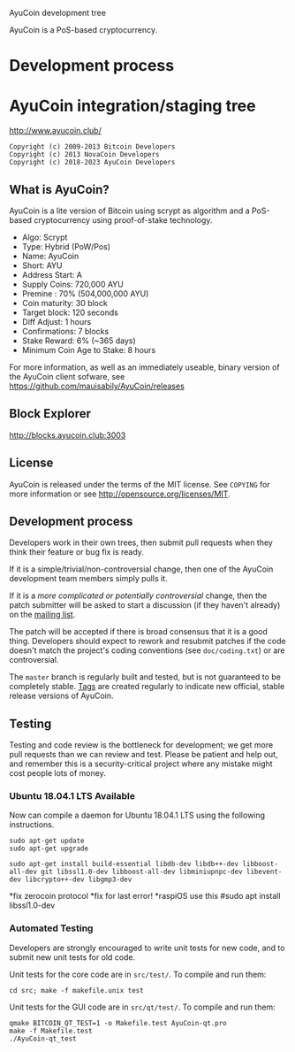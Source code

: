 
AyuCoin development tree

AyuCoin is a PoS-based cryptocurrency.

Development process
===========================

AyuCoin integration/staging tree
================================

http://www.ayucoin.club/
```
Copyright (c) 2009-2013 Bitcoin Developers
Copyright (c) 2013 NovaCoin Developers
Copyright (c) 2018-2023 AyuCoin Developers
```
What is AyuCoin?
----------------

AyuCoin is a lite version of Bitcoin using scrypt as algorithm and a PoS-based cryptocurrency using proof-of-stake technology.
 - Algo: Scrypt
 - Type: Hybrid (PoW/Pos)
 - Name: AyuCoin
 - Short: AYU
 - Address Start: A
 - Supply Coins: 720,000 AYU
 - Premine : 70% (504,000,000 AYU)
 - Coin maturity: 30 block
 - Target block: 120 seconds
 - Diff Adjust: 1 hours
 - Confirmations: 7 blocks
 - Stake Reward: 6% (~365 days)
 - Minimum Coin Age to Stake: 8 hours

For more information, as well as an immediately useable, binary version of
the AyuCoin client sofware, see https://github.com/mauisabily/AyuCoin/releases

Block Explorer
--------------
http://blocks.ayucoin.club:3003

License
-------

AyuCoin is released under the terms of the MIT license. See `COPYING` for more
information or see http://opensource.org/licenses/MIT.

Development process
-------------------

Developers work in their own trees, then submit pull requests when they think
their feature or bug fix is ready.

If it is a simple/trivial/non-controversial change, then one of the AyuCoin
development team members simply pulls it.

If it is a *more complicated or potentially controversial* change, then the patch
submitter will be asked to start a discussion (if they haven't already) on the
[mailing list](http://sourceforge.net/mailarchive/forum.php?forum_name=bitcoin-development).

The patch will be accepted if there is broad consensus that it is a good thing.
Developers should expect to rework and resubmit patches if the code doesn't
match the project's coding conventions (see `doc/coding.txt`) or are
controversial.

The `master` branch is regularly built and tested, but is not guaranteed to be
completely stable. [Tags](https://github.com/bitcoin/bitcoin/tags) are created
regularly to indicate new official, stable release versions of AyuCoin.

Testing
-------

Testing and code review is the bottleneck for development; we get more pull
requests than we can review and test. Please be patient and help out, and
remember this is a security-critical project where any mistake might cost people
lots of money.

### Ubuntu 18.04.1 LTS Available
Now can compile a daemon for Ubuntu 18.04.1 LTS using the following instructions.

	sudo apt-get update
	sudo apt-get upgrade

	sudo apt-get install build-essential libdb-dev libdb++-dev libboost-all-dev git libssl1.0-dev libboost-all-dev libminiupnpc-dev libevent-dev libcrypto++-dev libgmp3-dev

*fix zerocoin protocol
*fix for last error!
*raspiOS use this
#sudo apt install libssl1.0-dev
### Automated Testing

Developers are strongly encouraged to write unit tests for new code, and to
submit new unit tests for old code.

Unit tests for the core code are in `src/test/`. To compile and run them:

    cd src; make -f makefile.unix test

Unit tests for the GUI code are in `src/qt/test/`. To compile and run them:

    qmake BITCOIN_QT_TEST=1 -o Makefile.test AyuCoin-qt.pro
    make -f Makefile.test
    ./AyuCoin-qt_test
